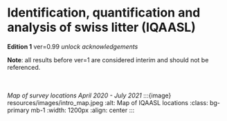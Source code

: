 # Identification, quantification and analysis of swiss litter (IQAASL)

__Edition 1__ ver=0.99 _unlock acknowledgements_

__Note__: all results before ver=1 are considered interim and should not be referenced.


<br></br>
_Map of survey locations April 2020 - July 2021_
:::{image} resources/images/intro_map.jpeg
:alt: Map of IQAASL locations
:class: bg-primary mb-1
:width: 1200px
:align: center
:::